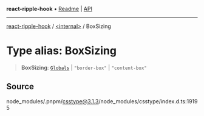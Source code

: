 **react-ripple-hook** • [Readme](../../README.md) \| [API](../../globals.md)

---

[react-ripple-hook](../../README.md) / [\<internal\>](../README.md) / BoxSizing

# Type alias: BoxSizing

> **BoxSizing**: [`Globals`](Globals.md) \| `"border-box"` \| `"content-box"`

## Source

node_modules/.pnpm/csstype@3.1.3/node_modules/csstype/index.d.ts:19195
